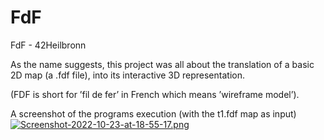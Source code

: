 # FdF
FdF - 42Heilbronn

As the name suggests, this project was all about the translation of a basic 2D map (a .fdf file), into its 
interactive 3D representation.

(FDF is short for ’fil de fer’ in French which means ’wireframe model’).


A screenshot of the programs execution (with the t1.fdf map as input)
[![Screenshot-2022-10-23-at-18-55-17.png](https://i.postimg.cc/hjmhpSZX/Screenshot-2022-10-23-at-18-55-17.png)](https://postimg.cc/Fd99KQ4v)
